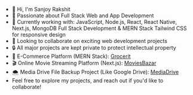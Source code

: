 - 👋 Hi, I'm Sanjoy Rakshit
- 👀 Passionate about Full Stack Web and App Development
- 🌱 Currently working with:
JavaScript, Node.js, React, React Native, Next.js, MongoDB
Full Stack Development & MERN Stack
Tailwind CSS for responsive design
- 💞️ Looking to collaborate on exciting web development projects
- 🔒 All major projects are kept private to protect intellectual property
- 🛒 E-Commerce Platform (MERN Stack): [Grocerit](https://grocerit.netlify.app/)
- 🎬 Online Movie Streaming Platform (Next.js): [MoviesBazar](https://www.moviesbazar.online/)
- 🌨️ Media Drive File Backup Project (Like Google Drive): [MediaDrive](https://mediadrive.netlify.app/)
- Feel free to explore my projects, and reach out if you'd like to collaborate!
